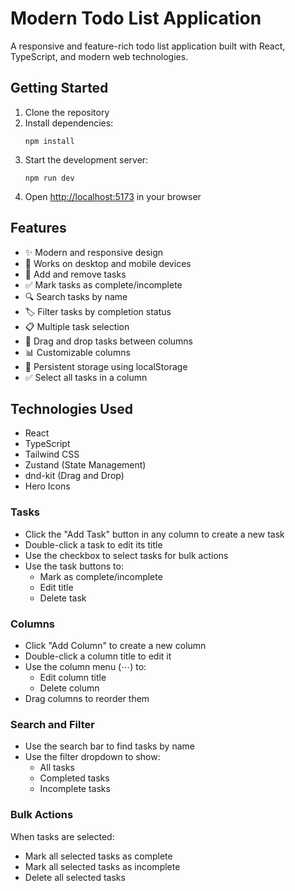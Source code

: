 # Modern Todo List Application

A responsive and feature-rich todo list application built with React, TypeScript, and modern web technologies.

## Getting Started

1. Clone the repository
2. Install dependencies:
   ```
   npm install
   ```
3. Start the development server:
   ```
   npm run dev
   ```
4. Open [http://localhost:5173](http://localhost:5173) in your browser

## Features

- ✨ Modern and responsive design
- 📱 Works on desktop and mobile devices
- 🎯 Add and remove tasks
- ✅ Mark tasks as complete/incomplete
- 🔍 Search tasks by name
- 🏷️ Filter tasks by completion status
- 📋 Multiple task selection
- 🔄 Drag and drop tasks between columns
- 📊 Customizable columns
- 💾 Persistent storage using localStorage
- ✅ Select all tasks in a column

## Technologies Used

- React
- TypeScript
- Tailwind CSS
- Zustand (State Management)
- dnd-kit (Drag and Drop)
- Hero Icons

### Tasks
- Click the "Add Task" button in any column to create a new task
- Double-click a task to edit its title
- Use the checkbox to select tasks for bulk actions
- Use the task buttons to:
  - Mark as complete/incomplete
  - Edit title
  - Delete task

### Columns
- Click "Add Column" to create a new column
- Double-click a column title to edit it
- Use the column menu (⋯) to:
  - Edit column title
  - Delete column
- Drag columns to reorder them

### Search and Filter
- Use the search bar to find tasks by name
- Use the filter dropdown to show:
  - All tasks
  - Completed tasks
  - Incomplete tasks

### Bulk Actions
When tasks are selected:
- Mark all selected tasks as complete
- Mark all selected tasks as incomplete
- Delete all selected tasks
